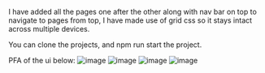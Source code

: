 I have added all the pages one after the other along with nav bar on top to navigate to pages from top, I have made use of grid css so it stays intact across multiple devices.

You can clone the projects, and npm run start the project.

PFA of the ui below:
![image](https://github.com/user-attachments/assets/86804ef7-84a4-4fe8-a44f-49e3fdbbbb5e)
![image](https://github.com/user-attachments/assets/5cf7c8af-00da-4fec-8ebb-7458e5832467)
![image](https://github.com/user-attachments/assets/40f47c00-b4ce-4edc-bdcb-dc7eede8dc9e)
![image](https://github.com/user-attachments/assets/f0f7892a-9206-4ed3-9904-6ede88645226)
